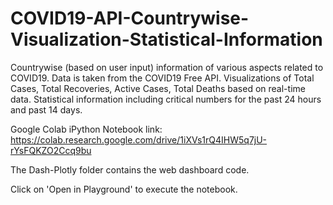 # COVID19-API-Countrywise-Visualization-Statistical-Information
Countrywise (based on user input) information of various aspects related to COVID19. Data is taken from the COVID19 Free API. Visualizations of Total Cases, Total Recoveries, Active Cases, Total Deaths based on real-time data. Statistical information including critical numbers for the past 24 hours and past 14 days.

Google Colab iPython Notebook link: https://colab.research.google.com/drive/1iXVs1rQ4IHW5q7jU-rYsFQKZO2Ccq9bu

The Dash-Plotly folder contains the web dashboard code.

Click on 'Open in Playground' to execute the notebook.
